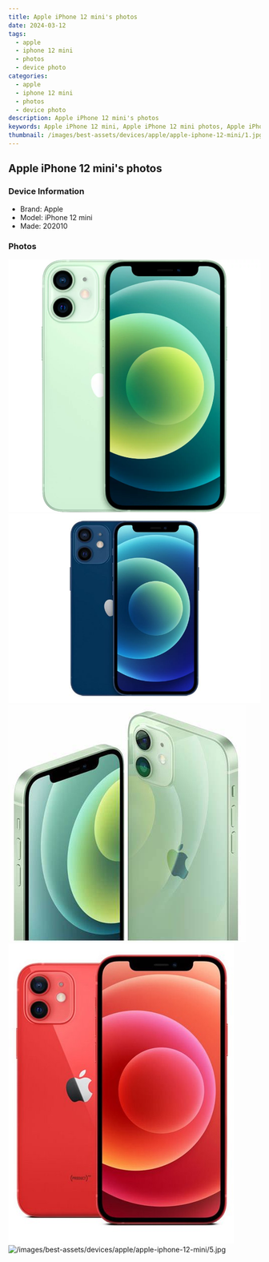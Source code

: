 ```yaml
---
title: Apple iPhone 12 mini's photos
date: 2024-03-12
tags: 
  - apple
  - iphone 12 mini
  - photos
  - device photo
categories: 
  - apple
  - iphone 12 mini
  - photos
  - device photo
description: Apple iPhone 12 mini's photos
keywords: Apple iPhone 12 mini, Apple iPhone 12 mini photos, Apple iPhone 12 mini device photo
thumbnail: /images/best-assets/devices/apple/apple-iphone-12-mini/1.jpg
---
```


## Apple iPhone 12 mini's photos

### Device Information

- Brand: Apple
- Model: iPhone 12 mini
- Made: 202010

### Photos

![/images/best-assets/devices/apple/apple-iphone-12-mini/1.jpg](/images/best-assets/devices/apple/apple-iphone-12-mini/1.jpg)
![/images/best-assets/devices/apple/apple-iphone-12-mini/2.jpg](/images/best-assets/devices/apple/apple-iphone-12-mini/2.jpg)
![/images/best-assets/devices/apple/apple-iphone-12-mini/3.jpg](/images/best-assets/devices/apple/apple-iphone-12-mini/3.jpg)
![/images/best-assets/devices/apple/apple-iphone-12-mini/4.jpg](/images/best-assets/devices/apple/apple-iphone-12-mini/4.jpg)
![/images/best-assets/devices/apple/apple-iphone-12-mini/5.jpg](/images/best-assets/devices/apple/apple-iphone-12-mini/5.jpg)
